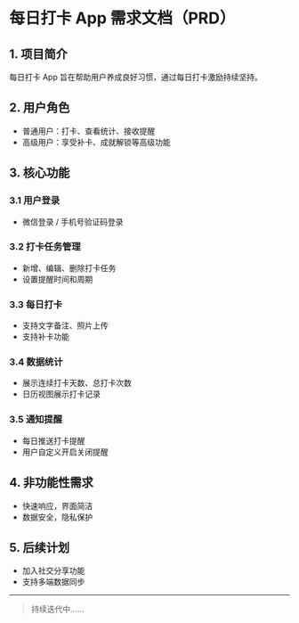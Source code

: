 # 每日打卡 App 需求文档（PRD）

## 1. 项目简介

每日打卡 App 旨在帮助用户养成良好习惯，通过每日打卡激励持续坚持。

## 2. 用户角色

- 普通用户：打卡、查看统计、接收提醒
- 高级用户：享受补卡、成就解锁等高级功能

## 3. 核心功能

### 3.1 用户登录

- 微信登录 / 手机号验证码登录

### 3.2 打卡任务管理

- 新增、编辑、删除打卡任务
- 设置提醒时间和周期

### 3.3 每日打卡

- 支持文字备注、照片上传
- 支持补卡功能

### 3.4 数据统计

- 展示连续打卡天数、总打卡次数
- 日历视图展示打卡记录

### 3.5 通知提醒

- 每日推送打卡提醒
- 用户自定义开启关闭提醒

## 4. 非功能性需求

- 快速响应，界面简洁
- 数据安全，隐私保护

## 5. 后续计划

- 加入社交分享功能
- 支持多端数据同步

---

> 持续迭代中……

